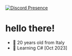 [![Discord Presence](https://lanyard-profile-readme.vercel.app/api/493878038505979904?bg=31241a&borderRadius=6px)](https://lanyard-visualizer.netlify.app/493878038505979904)

# hello there!
- 🌾 20 years old from Italy
- 💮 Learning C# [Oct 2023]
